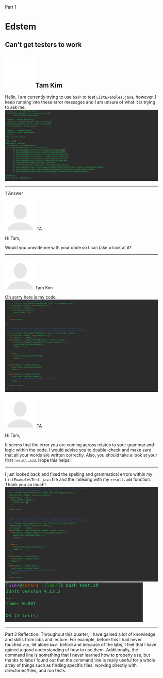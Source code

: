 Part 1
# Edstem

## Can't get testers to work

![Image](download.png)Tam Kim
---

Hello, I am currently trying to use `bash` to test `ListExamples.java`, however, I keep running into these error messages and I am unsure of what it is trying to ask me.
![Image](wrong.PNG)

---
1 Answer

![Image](pfp.png) TA

Hi Tam,

Would you provide me with your code so I can take a look at it?

---
![Image](pfp.png)Tam Kim

Oh sorry here is my code
![Image](wrong2.PNG)

![Image](pfp.png) TA

Hi Tam, 

It seems that the error you are coming across relates to your grammar and logic within the code. I would advise you to double-check and make sure that all your words are written correctly. Also, you should take a look at your first `result.add`. 
Hope this helps!

---

I just looked back and fixed the spelling and grammatical errors within my `ListExamplesTest.java` file and the indexing with my `result.add` function. Thank you so much!
![Image](works2.PNG)
![Image](works1.PNG)

---
Part 2
Reflection:
Throughout this quarter, I have gained a lot of knowledge and skills from labs and lecture. For example, before this I had never touched `vim`, let alone `bash` before and because of the labs, I feel that I have gained a good understanding of how to use them. Additionally, the command line is something that I never learned how to properly use, but thanks to labs I found out that the command line is really useful  for a whole array of things such as finding specific files, working directly with directories/files, and run tests. 
